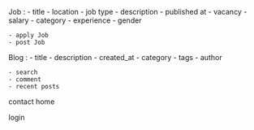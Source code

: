 Job :
    - title
    - location
    - job type
    - description
    - published at
    - vacancy
    - salary
    - category
    - experience
    - gender

    - apply Job
    - post Job


Blog :
    - title
    - description
    - created_at
    - category
    - tags
    - author

    - search
    - comment
    - recent posts

contact
home

login
